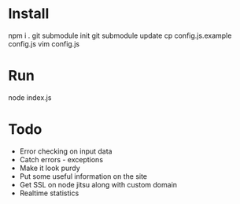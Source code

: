 # Install

  npm i .
  git submodule init
  git submodule update
  cp config.js.example config.js
  vim config.js

# Run

  node index.js


# Todo

* Error checking on input data
* Catch errors - exceptions
* Make it look purdy
* Put some useful information on the site
* Get SSL on node jitsu along with custom domain
* Realtime statistics

